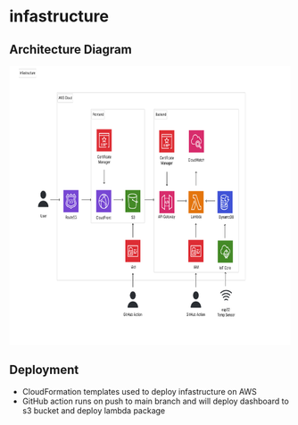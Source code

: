 # infastructure

## Architecture Diagram

<img
  src='../docs/aws_architecture-diagram.svg'
  raw=true
  alt='AWS Architecture Diagram'
  height="500px"
  width="auto"
/>

## Deployment

- CloudFormation templates used to deploy infastructure on AWS
- GitHub action runs on push to main branch and will deploy dashboard to s3 bucket and deploy lambda package
